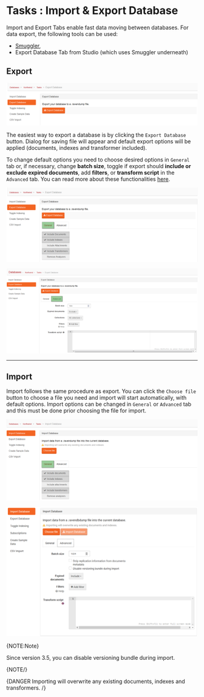 ﻿# Tasks : Import & Export Database

Import and Export Tabs enable fast data moving between databases. For data export, the following tools can be used:

- [Smuggler](../../../server/administration/exporting-and-importing-data),
- Export Database Tab from Studio (which uses Smuggler underneath)

## Export

![Figure 1. Tasks. Import and Export Database Tab.](images/tasks-import_and_export_database_tab-1.png)

The easiest way to export a database is by clicking the `Export Database` button. Dialog for saving file will appear and default export options will be applied (documents, indexes and transformer included).

To change default options you need to choose desired options in `General` tab or, if necessary, change **batch size**, toggle if export should **include or exclude expired documents**, add **filters**, or **transform script** in the `Advanced` tab. You can read more about these functionalities [here](../../../server/administration/exporting-and-importing-data#filtering).

![Figure 2. Tasks. Export Database Tab. General Tab.](images/tasks-export_database_tab-general-2.png)

![Figure 3. Tasks. Export Database Tab. Advanced Tab.](images/tasks-export_database_tab-advanced-3.png)

<hr />

## Import

Import follows the same procedure as export. You can click the `Choose file` button to choose a file you need and import will start automatically, with default options. Import options can be changed in `General` or `Advanced` tab and this must be done prior choosing the file for import.

![Figure 4. Tasks. Import Database Tab. General Tab.](images/tasks-import_database_tab-general-4.png)

![Figure 5. Tasks. Import Database Tab. Advanced Tab.](images/tasks-import_database_tab-advanced-5.png)

{NOTE:Note}

Since version 3.5, you can disable versioning bundle during import.

{NOTE/}

{DANGER Importing will overwrite any existing documents, indexes and transformers. /} 
